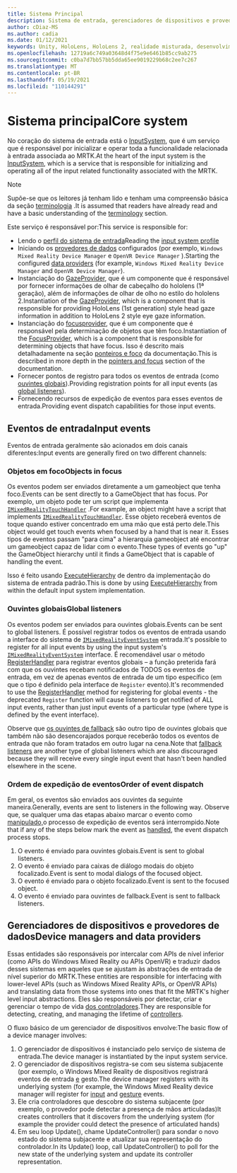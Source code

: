 ```yaml
---
title: Sistema Principal
description: Sistema de entrada, gerenciadores de dispositivos e provedores de dados no MRTK
author: cDiaz-MS
ms.author: cadia
ms.date: 01/12/2021
keywords: Unity, HoloLens, HoloLens 2, realidade misturada, desenvolvimento, MRTK, eventos
ms.openlocfilehash: 12719a6c749a03648d4f75e9e6461b85cc9ab275
ms.sourcegitcommit: c0ba7d7bb57bb5dda65ee9019229b68c2ee7c267
ms.translationtype: MT
ms.contentlocale: pt-BR
ms.lasthandoff: 05/19/2021
ms.locfileid: "110144291"
---
```

# <a name="core-system"></a><span data-ttu-id="aaa61-104">Sistema principal</span><span class="sxs-lookup"><span data-stu-id="aaa61-104">Core system</span></span>

<span data-ttu-id="aaa61-105">No coração do sistema de entrada está o [InputSystem](../features/input/overview.md), que é um serviço que é responsável por inicializar e operar toda a funcionalidade relacionada à entrada associada ao MRTK.</span><span class="sxs-lookup"><span data-stu-id="aaa61-105">At the heart of the input system is the [InputSystem](../features/input/overview.md), which is a service that is responsible for initializing and operating all of the input related functionality associated with the MRTK.</span></span>

> [!NOTE]
> <span data-ttu-id="aaa61-106">Supõe-se que os leitores já tenham lido e tenham uma compreensão básica da seção [terminologia](terminology.md) .</span><span class="sxs-lookup"><span data-stu-id="aaa61-106">It is assumed that readers have already read and have a basic understanding of the [terminology](terminology.md) section.</span></span>

<span data-ttu-id="aaa61-107">Este serviço é responsável por:</span><span class="sxs-lookup"><span data-stu-id="aaa61-107">This service is responsible for:</span></span>

- <span data-ttu-id="aaa61-108">Lendo o [perfil do sistema de entrada](../configuration/mixed-reality-configuration-guide.md#input-system-settings)</span><span class="sxs-lookup"><span data-stu-id="aaa61-108">Reading the [input system profile](../configuration/mixed-reality-configuration-guide.md#input-system-settings)</span></span>
- <span data-ttu-id="aaa61-109">Iniciando os [provedores de dados](../features/input/input-providers.md) configurados (por exemplo, `Windows Mixed Reality Device Manager` e `OpenVR Device Manager` ).</span><span class="sxs-lookup"><span data-stu-id="aaa61-109">Starting the configured [data providers](../features/input/input-providers.md) (for example, `Windows Mixed Reality Device Manager` and `OpenVR Device Manager`).</span></span>
- <span data-ttu-id="aaa61-110">Instanciação do [GazeProvider](xref:Microsoft.MixedReality.Toolkit.Input.IMixedRealityGazeProvider), que é um componente que é responsável por fornecer informações de olhar de cabeçalho do hololens (1ª geração), além de informações de olhar de olho no estilo do hololens 2.</span><span class="sxs-lookup"><span data-stu-id="aaa61-110">Instantiation of the [GazeProvider](xref:Microsoft.MixedReality.Toolkit.Input.IMixedRealityGazeProvider), which is a component that is responsible for providing HoloLens (1st generation) style head gaze information in addition to HoloLens 2 style eye gaze information.</span></span>
- <span data-ttu-id="aaa61-111">Instanciação do [focusprovider](xref:Microsoft.MixedReality.Toolkit.Input.IMixedRealityFocusProvider), que é um componente que é responsável pela determinação de objetos que têm foco.</span><span class="sxs-lookup"><span data-stu-id="aaa61-111">Instantiation of the [FocusProvider](xref:Microsoft.MixedReality.Toolkit.Input.IMixedRealityFocusProvider), which is a component that is responsible for determining objects that have focus.</span></span> <span data-ttu-id="aaa61-112">Isso é descrito mais detalhadamente na seção [ponteiros e foco](controllers-pointers-and-focus.md#pointers-and-focus) da documentação.</span><span class="sxs-lookup"><span data-stu-id="aaa61-112">This is described in more depth in the [pointers and focus](controllers-pointers-and-focus.md#pointers-and-focus) section of the documentation.</span></span>
- <span data-ttu-id="aaa61-113">Fornecer pontos de registro para todos os eventos de entrada (como [ouvintes globais](#global-listeners)).</span><span class="sxs-lookup"><span data-stu-id="aaa61-113">Providing registration points for all input events (as [global listeners](#global-listeners)).</span></span>
- <span data-ttu-id="aaa61-114">Fornecendo recursos de expedição de eventos para esses eventos de entrada.</span><span class="sxs-lookup"><span data-stu-id="aaa61-114">Providing event dispatch capabilities for those input events.</span></span>

## <a name="input-events"></a><span data-ttu-id="aaa61-115">Eventos de entrada</span><span class="sxs-lookup"><span data-stu-id="aaa61-115">Input events</span></span>

<span data-ttu-id="aaa61-116">Eventos de entrada geralmente são acionados em dois canais diferentes:</span><span class="sxs-lookup"><span data-stu-id="aaa61-116">Input events are generally fired on two different channels:</span></span>

### <a name="objects-in-focus"></a><span data-ttu-id="aaa61-117">Objetos em foco</span><span class="sxs-lookup"><span data-stu-id="aaa61-117">Objects in focus</span></span>

<span data-ttu-id="aaa61-118">Os eventos podem ser enviados diretamente a um gameobject que tenha foco.</span><span class="sxs-lookup"><span data-stu-id="aaa61-118">Events can be sent directly to a GameObject that has focus.</span></span> <span data-ttu-id="aaa61-119">Por exemplo, um objeto pode ter um script que implementa [`IMixedRealityTouchHandler`](xref:Microsoft.MixedReality.Toolkit.Input.IMixedRealityTouchHandler) .</span><span class="sxs-lookup"><span data-stu-id="aaa61-119">For example, an object might have a script that implements [`IMixedRealityTouchHandler`](xref:Microsoft.MixedReality.Toolkit.Input.IMixedRealityTouchHandler).</span></span>
<span data-ttu-id="aaa61-120">Esse objeto receberá eventos de toque quando estiver concentrado em uma mão que está perto dele.</span><span class="sxs-lookup"><span data-stu-id="aaa61-120">This object would get touch events when focused by a hand that is near it.</span></span> <span data-ttu-id="aaa61-121">Esses tipos de eventos passam "para cima" a hierarquia gameobject até encontrar um gameobject capaz de lidar com o evento.</span><span class="sxs-lookup"><span data-stu-id="aaa61-121">These types of events go "up" the GameObject hierarchy until it finds a GameObject that is capable of handling the event.</span></span>

<span data-ttu-id="aaa61-122">Isso é feito usando [ExecuteHierarchy](https://docs.unity3d.com/ScriptReference/EventSystems.ExecuteEvents.ExecuteHierarchy.html) de dentro da implementação do sistema de entrada padrão.</span><span class="sxs-lookup"><span data-stu-id="aaa61-122">This is done by using [ExecuteHierarchy](https://docs.unity3d.com/ScriptReference/EventSystems.ExecuteEvents.ExecuteHierarchy.html) from within the default input system implementation.</span></span>

### <a name="global-listeners"></a><span data-ttu-id="aaa61-123">Ouvintes globais</span><span class="sxs-lookup"><span data-stu-id="aaa61-123">Global listeners</span></span>

<span data-ttu-id="aaa61-124">Os eventos podem ser enviados para ouvintes globais.</span><span class="sxs-lookup"><span data-stu-id="aaa61-124">Events can be sent to global listeners.</span></span> <span data-ttu-id="aaa61-125">É possível registrar todos os eventos de entrada usando a interface do sistema de [`IMixedRealityEventSystem`](xref:Microsoft.MixedReality.Toolkit.IMixedRealityEventSystem) entrada.</span><span class="sxs-lookup"><span data-stu-id="aaa61-125">It's possible to register for all input events by using the input system's [`IMixedRealityEventSystem`](xref:Microsoft.MixedReality.Toolkit.IMixedRealityEventSystem) interface.</span></span> <span data-ttu-id="aaa61-126">É recomendável usar o método [RegisterHandler](xref:Microsoft.MixedReality.Toolkit.IMixedRealityEventSystem.RegisterHandler%2A) para registrar eventos globais – a função preterida fará com que os ouvintes recebam notificados de TODOS os eventos de entrada, em vez de apenas eventos de entrada de um tipo específico (em que o tipo é definido pela interface de `Register` evento).</span><span class="sxs-lookup"><span data-stu-id="aaa61-126">It's recommended to use the [RegisterHandler](xref:Microsoft.MixedReality.Toolkit.IMixedRealityEventSystem.RegisterHandler%2A) method for registering for global events - the deprecated `Register` function will cause listeners to get notified of ALL input events, rather than just input events of a particular type (where type is defined by the event interface).</span></span>

<span data-ttu-id="aaa61-127">Observe que [os ouvintes de fallback](xref:Microsoft.MixedReality.Toolkit.Input.MixedRealityInputSystem.PushFallbackInputHandler%2A) são outro tipo de ouvintes globais que também não são desencorajados porque receberão todos os eventos de entrada que não foram tratados em outro lugar na cena.</span><span class="sxs-lookup"><span data-stu-id="aaa61-127">Note that [fallback listeners](xref:Microsoft.MixedReality.Toolkit.Input.MixedRealityInputSystem.PushFallbackInputHandler%2A) are another type of global listeners which are also discouraged because they will receive every single input event that hasn't been handled elsewhere in the scene.</span></span>

### <a name="order-of-event-dispatch"></a><span data-ttu-id="aaa61-128">Ordem de expedição de eventos</span><span class="sxs-lookup"><span data-stu-id="aaa61-128">Order of event dispatch</span></span>

<span data-ttu-id="aaa61-129">Em geral, os eventos são enviados aos ouvintes da seguinte maneira.</span><span class="sxs-lookup"><span data-stu-id="aaa61-129">Generally, events are sent to listeners in the following way.</span></span> <span data-ttu-id="aaa61-130">Observe que, se qualquer uma das etapas abaixo marcar o evento como [manipulado,](https://docs.unity3d.com/ScriptReference/EventSystems.AbstractEventData-used.html)o processo de expedição de eventos será interrompido.</span><span class="sxs-lookup"><span data-stu-id="aaa61-130">Note that if any of the steps below mark the event as [handled](https://docs.unity3d.com/ScriptReference/EventSystems.AbstractEventData-used.html), the event dispatch process stops.</span></span>

1. <span data-ttu-id="aaa61-131">O evento é enviado para ouvintes globais.</span><span class="sxs-lookup"><span data-stu-id="aaa61-131">Event is sent to global listeners.</span></span>
2. <span data-ttu-id="aaa61-132">O evento é enviado para caixas de diálogo modais do objeto focalizado.</span><span class="sxs-lookup"><span data-stu-id="aaa61-132">Event is sent to modal dialogs of the focused object.</span></span>
3. <span data-ttu-id="aaa61-133">O evento é enviado para o objeto focalizado.</span><span class="sxs-lookup"><span data-stu-id="aaa61-133">Event is sent to the focused object.</span></span>
4. <span data-ttu-id="aaa61-134">O evento é enviado para ouvintes de fallback.</span><span class="sxs-lookup"><span data-stu-id="aaa61-134">Event is sent to fallback listeners.</span></span>

## <a name="device-managers-and-data-providers"></a><span data-ttu-id="aaa61-135">Gerenciadores de dispositivos e provedores de dados</span><span class="sxs-lookup"><span data-stu-id="aaa61-135">Device managers and data providers</span></span>

<span data-ttu-id="aaa61-136">Essas entidades são responsáveis por intercalar com APIs de nível inferior (como APIs do Windows Mixed Reality ou APIs OpenVR) e traduzir dados desses sistemas em aqueles que se ajustam às abstrações de entrada de nível superior do MRTK.</span><span class="sxs-lookup"><span data-stu-id="aaa61-136">These entities are responsible for interfacing with lower-level APIs (such as Windows Mixed Reality APIs, or OpenVR APIs) and translating data from those systems into ones that fit the MRTK's higher level input abstractions.</span></span> <span data-ttu-id="aaa61-137">Eles são responsáveis por detectar, criar e gerenciar o tempo de vida [dos controladores](controllers-pointers-and-focus.md#controllers).</span><span class="sxs-lookup"><span data-stu-id="aaa61-137">They are responsible for detecting, creating, and managing the lifetime of [controllers](controllers-pointers-and-focus.md#controllers).</span></span>

<span data-ttu-id="aaa61-138">O fluxo básico de um gerenciador de dispositivos envolve:</span><span class="sxs-lookup"><span data-stu-id="aaa61-138">The basic flow of a device manager involves:</span></span>

1. <span data-ttu-id="aaa61-139">O gerenciador de dispositivos é instanciado pelo serviço de sistema de entrada.</span><span class="sxs-lookup"><span data-stu-id="aaa61-139">The device manager is instantiated by the input system service.</span></span>
2. <span data-ttu-id="aaa61-140">O gerenciador de dispositivos registra-se com seu sistema subjacente (por [](../features/input/input-events.md) exemplo, o Windows Mixed Reality de dispositivos registrará eventos de entrada [e](../features/input/gestures.md#gesture-events) gesto.</span><span class="sxs-lookup"><span data-stu-id="aaa61-140">The device manager registers with its underlying system (for example, the Windows Mixed Reality device manager will register for [input](../features/input/input-events.md) and [gesture](../features/input/gestures.md#gesture-events) events.</span></span>
3. <span data-ttu-id="aaa61-141">Ele cria controladores que descobre do sistema subjacente (por exemplo, o provedor pode detectar a presença de mãos articuladas)</span><span class="sxs-lookup"><span data-stu-id="aaa61-141">It creates controllers that it discovers from the underlying system (for example the provider could detect the presence of articulated hands)</span></span>
4. <span data-ttu-id="aaa61-142">Em seu loop Update(), chame UpdateController() para sondar o novo estado do sistema subjacente e atualizar sua representação do controlador.</span><span class="sxs-lookup"><span data-stu-id="aaa61-142">In its Update() loop, call UpdateController() to poll for the new state of the underlying system and update its controller representation.</span></span>
